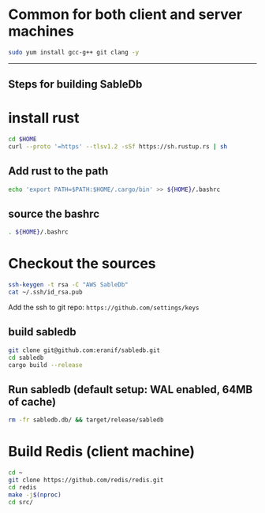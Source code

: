 
# Common for both client and server machines

```bash
sudo yum install gcc-g++ git clang -y
```

---
 Steps for building SableDb
---

# install rust

```bash
cd $HOME
curl --proto '=https' --tlsv1.2 -sSf https://sh.rustup.rs | sh
```

## Add rust to the path

```bash
echo 'export PATH=$PATH:$HOME/.cargo/bin' >> ${HOME}/.bashrc
```

## source the bashrc

```bash
. ${HOME}/.bashrc
```

# Checkout the sources

```bash
ssh-keygen -t rsa -C "AWS SableDb"
cat ~/.ssh/id_rsa.pub
```

Add the ssh to git repo: `https://github.com/settings/keys`

## build sabledb

```bash
git clone git@github.com:eranif/sabledb.git
cd sabledb
cargo build --release
```

## Run sabledb (default setup: WAL enabled, 64MB of cache)

```bash
rm -fr sabledb.db/ && target/release/sabledb
```

# Build Redis (client machine)

```bash
cd ~
git clone https://github.com/redis/redis.git
cd redis
make -j$(nproc)
cd src/
```
